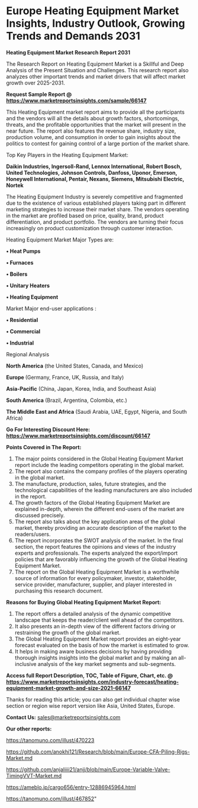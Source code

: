 # Europe Heating Equipment Market Insights, Industry Outlook, Growing Trends and Demands 2031

<strong>Heating Equipment Market Research Report 2031</strong>

The Research Report on Heating Equipment Market is a Skillful and Deep Analysis of the Present Situation and Challenges. This research report also analyzes other important trends and market drivers that will affect market growth over 2025-2031.

<strong>Request Sample Report @ <a href=https://www.marketreportsinsights.com/sample/66147>https://www.marketreportsinsights.com/sample/66147</a></strong>

This Heating Equipment market report aims to provide all the participants and the vendors will all the details about growth factors, shortcomings, threats, and the profitable opportunities that the market will present in the near future. The report also features the revenue share, industry size, production volume, and consumption in order to gain insights about the politics to contest for gaining control of a large portion of the market share.

Top Key Players in the Heating Equipment Market:

<strong>Daikin Industries, Ingersoll-Rand, Lennox International, Robert Bosch, United Technologies, Johnson Controls, Danfoss, Uponor, Emerson, Honeywell International, Pentair, Nexans, Siemens, Mitsubishi Electric, Nortek</strong>

The Heating Equipment Industry is severely competitive and fragmented due to the existence of various established players taking part in different marketing strategies to increase their market share. The vendors operating in the market are profiled based on price, quality, brand, product differentiation, and product portfolio. The vendors are turning their focus increasingly on product customization through customer interaction.

Heating Equipment Market Major Types are:

<strong>• Heat Pumps

• Furnaces

• Boilers

• Unitary Heaters

• Heating Equipment</strong>

Market Major end-user applications :

<strong>• Residential

• Commercial

• Industrial</strong>

Regional Analysis

</u><strong><b>North America</b></strong> (the United States, Canada, and Mexico)

<strong><b>Europe </b></strong>(Germany, France, UK, Russia, and Italy)

<strong><b>Asia-Pacific</b></strong> (China, Japan, Korea, India, and Southeast Asia)

<strong><b>South America</b></strong> (Brazil, Argentina, Colombia, etc.)

<strong><b>The Middle East and Africa</b></strong> (Saudi Arabia, UAE, Egypt, Nigeria, and South Africa)

<strong>Go For Interesting Discount Here: <a href=https://www.marketreportsinsights.com/discount/66147>https://www.marketreportsinsights.com/discount/66147</a></strong>

<strong>Points Covered in The Report:</strong>
<ol>
  <li>The major points considered in the Global Heating Equipment Market report include the leading competitors operating in the global market.</li>
  <li>The report also contains the company profiles of the players operating in the global market.</li>
  <li>The manufacture, production, sales, future strategies, and the technological capabilities of the leading manufacturers are also included in the report.</li>
  <li>The growth factors of the Global Heating Equipment Market are explained in-depth, wherein the different end-users of the market are discussed precisely.</li>
  <li>The report also talks about the key application areas of the global market, thereby providing an accurate description of the market to the readers/users.</li>
  <li>The report incorporates the SWOT analysis of the market. In the final section, the report features the opinions and views of the industry experts and professionals. The experts analyzed the export/import policies that are favorably influencing the growth of the Global Heating Equipment Market.</li>
  <li>The report on the Global Heating Equipment Market is a worthwhile source of information for every policymaker, investor, stakeholder, service provider, manufacturer, supplier, and player interested in purchasing this research document.</li>
</ol>
<strong>Reasons for Buying Global Heating Equipment Market Report:</strong>

<ol>
  <li>The report offers a detailed analysis of the dynamic competitive landscape that keeps the reader/client well ahead of the competitors.</li>
  <li>It also presents an in-depth view of the different factors driving or restraining the growth of the global market.</li>
  <li>The Global Heating Equipment Market report provides an eight-year forecast evaluated on the basis of how the market is estimated to grow.</li>
  <li>It helps in making aware business decisions by having providing thorough insights insights into the global market and by making an all-inclusive analysis of the key market segments and sub-segments.</li>
</ol>
<strong>Access full Report Description, TOC, Table of Figure, Chart, etc. @ <a href=https://www.marketreportsinsights.com/industry-forecast/heating-equipment-market-growth-and-size-2021-66147>https://www.marketreportsinsights.com/industry-forecast/heating-equipment-market-growth-and-size-2021-66147</a></strong>


Thanks for reading this article; you can also get individual chapter wise section or region wise report version like Asia, United States, Europe.

<strong>Contact Us:</strong>
sales@marketreportsinsights.com

<strong>Our other reports:</strong>

<a href=https://tanomuno.com/illust/470223>https://tanomuno.com/illust/470223</a>

<a href=https://github.com/anokhi121/Research/blob/main/Europe-CFA-Piling-Rigs-Market.md>https://github.com/anokhi121/Research/blob/main/Europe-CFA-Piling-Rigs-Market.md</a>

<a href=https://github.com/anjaliiii21/anjj/blob/main/Europe-Variable-Valve-TimingVVT-Market.md>https://github.com/anjaliiii21/anjj/blob/main/Europe-Variable-Valve-TimingVVT-Market.md</a>

<a href=https://ameblo.jp/cargo656/entry-12886945964.html>https://ameblo.jp/cargo656/entry-12886945964.html</a>

<a href=https://tanomuno.com/illust/467852>https://tanomuno.com/illust/467852</a>"
